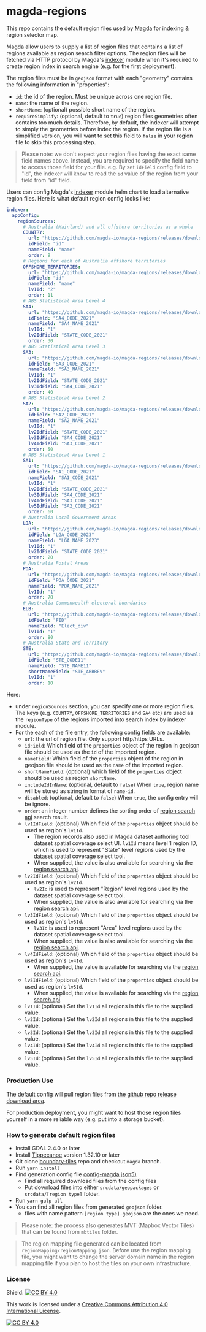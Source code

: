 # magda-regions

This repo contains the default region files used by [Magda](https://github.com/magda-io/magda) for indexing &amp; region selector map.

Magda allow users to supply a list of region files that contains a list of regions available as region search filter options. The region files will be fetched via HTTP protocol by Magda's [indexer](https://github.com/magda-io/magda/tree/main/deploy/helm/internal-charts/indexer) module when it's required to create region index in search engine (e.g. for the first deployment).

The region files must be in `geojson` format with each "geometry" contains the following information in "properties":
- `id`: the id of the region. Must be unique across one region file.
- `name`: the name of the region.
- `shortName`: (optional) possible short name of the region.
- `requireSimplify`: (optional, default to `true`) region files geometries often contains too much details. Therefore, by default, the indexer will attempt to simply the geometries before index the region. If the region file is a simplified version, you will want to set this field to `false` in your region file to skip this processing step.

> Please note: we don't expect your region files having the exact same field names above. Instead, you are required to specify the field name to access those field for your file. e.g. By set `idField` config field to "id", the indexer will know to read the `id` value of the region from your field from "id" field.

Users can config Magda's [indexer](https://github.com/magda-io/magda/tree/main/deploy/helm/internal-charts/indexer) module helm chart to load alternative region files. Here is what default region config looks like:

```yaml
indexer:
  appConfig:
    regionSources:
      # Australia (Mainland) and all offshore territories as a whole
      COUNTRY:
        url: "https://github.com/magda-io/magda-regions/releases/download/v2.0.0/country.geojson"
        idField: "id"
        nameField: "name"
        order: 9
      # Regions for each of Australia offshore territories
      OFFSHORE_TERRITORIES:
        url: "https://github.com/magda-io/magda-regions/releases/download/v2.0.0/off-shore-territories.geojson"
        idField: "id"
        nameField: "name"
        lv1Id: "2"
        order: 11
      # ABS Statistical Area Level 4
      SA4:
        url: "https://github.com/magda-io/magda-regions/releases/download/v2.0.0/SA4_2021.geojson"
        idField: "SA4_CODE_2021"
        nameField: "SA4_NAME_2021"
        lv1Id: "1"
        lv2IdField: "STATE_CODE_2021"
        order: 30
      # ABS Statistical Area Level 3
      SA3:
        url: "https://github.com/magda-io/magda-regions/releases/download/v2.0.0/SA3_2021.geojson"
        idField: "SA3_CODE_2021"
        nameField: "SA3_NAME_2021"
        lv1Id: "1"
        lv2IdField: "STATE_CODE_2021"
        lv3IdField: "SA4_CODE_2021"
        order: 40
      # ABS Statistical Area Level 2
      SA2:
        url: "https://github.com/magda-io/magda-regions/releases/download/v2.0.0/SA2_2021.geojson"
        idField: "SA2_CODE_2021"
        nameField: "SA2_NAME_2021"
        lv1Id: "1"
        lv2IdField: "STATE_CODE_2021"
        lv3IdField: "SA4_CODE_2021"
        lv4IdField: "SA3_CODE_2021"
        order: 50
      # ABS Statistical Area Level 1
      SA1:
        url: "https://github.com/magda-io/magda-regions/releases/download/v2.0.0/SA1_2021.geojson"
        idField: "SA1_CODE_2021"
        nameField: "SA1_CODE_2021"
        lv1Id: "1"
        lv2IdField: "STATE_CODE_2021"
        lv3IdField: "SA4_CODE_2021"
        lv4IdField: "SA3_CODE_2021"
        lv5IdField: "SA2_CODE_2021"
        order: 60
      # Australia Local Government Areas
      LGA:
        url: "https://github.com/magda-io/magda-regions/releases/download/v2.0.0/LGA_2023.geojson"
        idField: "LGA_CODE_2023"
        nameField: "LGA_NAME_2023"
        lv1Id: "1"
        lv2IdField: "STATE_CODE_2021"
        order: 20
      # Australia Postal Areas
      POA:
        url: "https://github.com/magda-io/magda-regions/releases/download/v2.0.0/POA_2021.geojson"
        idField: "POA_CODE_2021"
        nameField: "POA_NAME_2021"
        lv1Id: "1"
        order: 70
      # Australia Commonwealth electoral boundaries
      ELB:
        url: "https://github.com/magda-io/magda-regions/releases/download/v2.0.0/ELB_2021.geojson"
        idField: "FID"
        nameField: "Elect_div"
        lv1Id: "1"
        order: 80
      # Australia State and Territory
      STE:
        url: "https://github.com/magda-io/magda-regions/releases/download/v2.0.0/STE.simplified.geojson"
        idField: "STE_CODE11"
        nameField: "STE_NAME11"
        shortNameField: "STE_ABBREV"
        lv1Id: "1"
        order: 10
```

Here:
- under `regionSources` section, you can specify one or more region files. The keys (e.g. `COUNTRY`, `OFFSHORE_TERRITORIES` and  `SA4` etc) are used as the `regionType` of the regions imported into search index by indexer module.
- For the each of the file entry, the following config fields are available:
  - `url`: the url of region file. Only support http/https URLs.
  - `idField`: Which field of the `properties` object of the region in geojson file should be used as the `id` of the imported region.
  - `nameField`: Which field of the `properties` object of the region in geojson file should be used as the `name` of the imported region.
  - `shortNameField`: (optional) which field of the `properties` object should be used as region `shortName`.
  - `includeIdInName`: (optional, default to `false`) When `true`, region name will be stored as string in format of `name-id`.
  - `disabled`: (optional, default to `false`) When `true`, the config entry will be ignore.
  - `order`: an integer number defines the sorting order of [region search api](https://dev.ai4m-p11.magda.io/api/v0/apidocs/index.html#api-Search-GetV0SearchRegions) search result.
  - `lv1IdField`: (optional) Which field of the `properties` object should be used as region's `lv1Id`.
    - The region records also used in Magda dataset authoring tool dataset spatial coverage select UI. `lv1Id` means level 1 region ID, which is used to represent "State" level regions used by the dataset spatial coverage select tool.
    - When supplied, the value is also available for searching via the [region search api](https://dev.ai4m-p11.magda.io/api/v0/apidocs/index.html#api-Search-GetV0SearchRegions).
  - `lv2IdField`: (optional) Which field of the `properties` object should be used as region's `lv2Id`.
    - `lv2Id` is used to represent "Region" level regions used by the dataset spatial coverage select tool.
    - When supplied, the value is also available for searching via the [region search api](https://dev.ai4m-p11.magda.io/api/v0/apidocs/index.html#api-Search-GetV0SearchRegions).
  - `lv3IdField`: (optional) Which field of the `properties` object should be used as region's `lv3Id`.
    - `lv3Id` is used to represent "Area" level regions used by the dataset spatial coverage select tool.
    - When supplied, the value is also available for searching via the [region search api](https://dev.ai4m-p11.magda.io/api/v0/apidocs/index.html#api-Search-GetV0SearchRegions).
  - `lv4IdField`: (optional) Which field of the `properties` object should be used as region's `lv4Id`.
    - When supplied, the value is available for searching via the [region search api](https://dev.ai4m-p11.magda.io/api/v0/apidocs/index.html#api-Search-GetV0SearchRegions).
  - `lv5IdField`: (optional) Which field of the `properties` object should be used as region's `lv5Id`.
    - When supplied, the value is available for searching via the [region search api](https://dev.ai4m-p11.magda.io/api/v0/apidocs/index.html#api-Search-GetV0SearchRegions).
  - `lv1Id`: (optional) Set the `lv1Id` all regions in this file to the supplied value.
  - `lv2Id`: (optional) Set the `lv2Id` all regions in this file to the supplied value.
  - `lv3Id`: (optional) Set the `lv3Id` all regions in this file to the supplied value.
  - `lv4Id`: (optional) Set the `lv4Id` all regions in this file to the supplied value.
  - `lv5Id`: (optional) Set the `lv5Id` all regions in this file to the supplied value.

### Production Use

The default config will pull region files from [the github repo release download area](https://github.com/magda-io/magda-regions/releases).

For production deployment, you might want to host those region files yourself in a more reliable way (e.g. put into a storage bucket).

### How to generate default region files

- Install GDAL 2.4.0 or later
- Install [Tippecanoe](https://github.com/mapbox/tippecanoe) version 1.32.10 or later
- Git clone [boundary-tiles](https://github.com/magda-io/boundary-tiles/tree/magda) repo and checkout `magda` branch.
- Run `yarn install`
- Find generation config file [config-magda.json5)](https://github.com/magda-io/boundary-tiles/blob/magda/config-magda.json5)
  - Find all required download files from the config files
  - Put download files into either `srcdata/geopackages` or `srcdata/[region type]` folder. 
- Run `yarn gulp all`
- You can find all region files from generated `geojson` folder.
  - files with name pattern `[region type].geojson` are the ones we need.

> Please note: the process also generates MVT (Mapbox Vector Tiles) that can be found from `mbtiles` folder.

> The region mapping file generated can be located from `regionMapping/regionMapping.json`. 
> Before use the region mapping file, you might want to change the server domain name in the region mapping file if you plan to host the tiles on your own infrastructure.

### License

Shield: [![CC BY 4.0][cc-by-shield]][cc-by]

This work is licensed under a
[Creative Commons Attribution 4.0 International License][cc-by].

[![CC BY 4.0][cc-by-image]][cc-by]

[cc-by]: http://creativecommons.org/licenses/by/4.0/
[cc-by-image]: https://i.creativecommons.org/l/by/4.0/88x31.png
[cc-by-shield]: https://img.shields.io/badge/License-CC%20BY%204.0-lightgrey.svg
